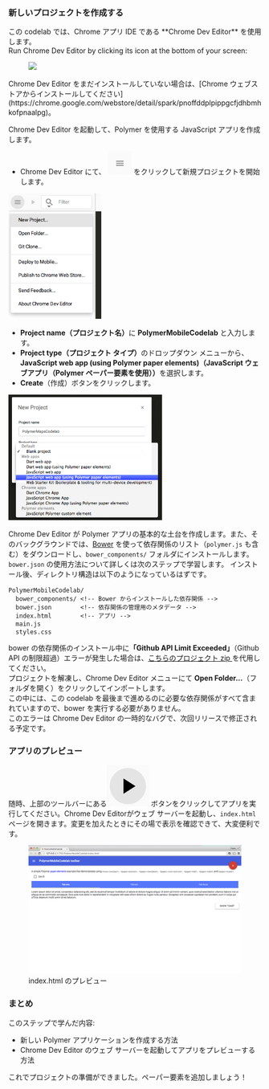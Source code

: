 ﻿<toc-element></toc-element>

### 新しいプロジェクトを作成する

<!-- Chrome Dev Editor callout block -->
<aside class="callout">
この codelab では、Chrome アプリ IDE である **Chrome Dev Editor** を使用します。
<div class="kiosk">
  Run Chrome Dev Editor by clicking its icon at the bottom of your screen:
  <figure>
  <img src="/static/images/app-icons/chrome_dev_editor_screenshot.png">
  </figure>
</div>

<div class="extended">Chrome Dev Editor をまだインストールしていない場合は、[Chrome ウェブストアからインストールしてください](https://chrome.google.com/webstore/detail/spark/pnoffddplpippgcfjdhbmhkofpnaalpg)。</div>
</aside>
<!-- End of Chrome Dev Editor callout block -->

Chrome Dev Editor を起動して、Polymer を使用する JavaScript アプリを作成します。

<div class="stepbystep">
  <ul>
    <li>Chrome Dev Editor にて、
        <img src="img/hamburger.png" class="icon"> をクリックして新規プロジェクトを開始します。</li>
  </ul>
  <div>
    <img src="img/s1-newproject.png"  style="height:250px;">
  </div>
</div>

<div class="stepbystep">
  <ul>
    <li><b>Project name（プロジェクト名）</b>に <b>PolymerMobileCodelab</b> と入力します。</li>
    <li><b>Project type（プロジェクト タイプ）</b>のドロップダウン メニューから、<b>JavaScript web app (using Polymer paper elements)（JavaScript ウェブアプリ（Polymer ペーパー要素を使用））</b>を選択します。</li>
    <li><b>Create</b>（作成）ボタンをクリックします。</li>
  </ul>
  <div>
    <img src="img/s1-newproject-type.png" style="height:250px;">
  </div>
</div>

Chrome Dev Editor が Polymer アプリの基本的な土台を作成します。また、そのバックグラウンドでは、[Bower](http://bower.io/) を使って依存関係のリスト（`polymer.js` も含む）をダウンロードし、`bower_components/` フォルダにインストールします。`bower.json` の使用方法について詳しくは次のステップで学習します。
インストール後、ディレクトリ構造は以下のようになっているはずです。

    PolymerMobileCodelab/
      bower_components/ <!-- Bower からインストールした依存関係 -->
      bower.json        <!-- 依存関係の管理用のメタデータ -->
      index.html        <!-- アプリ -->
      main.js
      styles.css

<aside class="callout">
<div>bower の依存関係のインストール中に<strong>「Github API Limit Exceeded」</strong>（Github API の制限超過）エラーが発生した場合は、<a href="zips/PolymerMobileCodelab.zip">こちらのプロジェクト zip </a> を代用してください。</div>
<div>プロジェクトを解凍し、Chrome Dev Editor メニューにて <strong>Open Folder...</strong>（フォルダを開く）をクリックしてインポートします。</div>
<div>この中には、この codelab を最後まで進めるのに必要な依存関係がすべて含まれていますので、bower を実行する必要がありません。</div>
<div>このエラーは Chrome Dev Editor の一時的なバグで、次回リリースで修正される予定です。</div>
</aside>

### アプリのプレビュー

随時、上部のツールバーにある<img src="img/runbutton.png" class="icon"> ボタンをクリックしてアプリを実行してください。Chrome Dev Editorがウェブ サーバーを起動し、`index.html` ページを開きます。変更を加えたときにその場で表示を確認できて、大変便利です。

<figure>
  <img src="img/s1-helloworld.png">
  <figcaption>index.html のプレビュー</figcaption>
</figure>

### まとめ

このステップで学んだ内容:

- 新しい Polymer アプリケーションを作成する方法
- Chrome Dev Editor のウェブ サーバーを起動してアプリをプレビューする方法

これでプロジェクトの準備ができました。ペーパー要素を追加しましょう！
